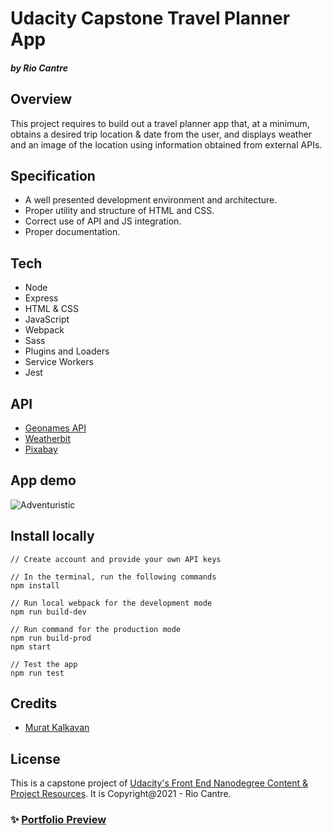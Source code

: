 # Udacity Capstone Travel Planner App
#### _by Rio Cantre_

## Overview
This project requires to build out a travel planner app that, at a minimum, obtains a desired trip location & date from the user, and displays weather and an image of the location using information obtained from external APIs.

## Specification
- A well presented development environment and architecture.
- Proper utility and structure of HTML and CSS.
- Correct use of API and JS integration.
- Proper documentation.

## Tech
- Node
- Express
- HTML & CSS
- JavaScript
- Webpack
- Sass
- Plugins and Loaders
- Service Workers
- Jest


## API
- [Geonames API](http://www.geonames.org/)
- [Weatherbit](https://www.weatherbit.io/account/create)
- [Pixabay](https://pixabay.com/api/docs/)


## App demo

![Adventuristic](Adventuristic.gif)

## Install locally
```
// Create account and provide your own API keys

// In the terminal, run the following commands
npm install

// Run local webpack for the development mode
npm run build-dev

// Run command for the production mode
npm run build-prod
npm start

// Test the app
npm run test

```

## Credits

- [Murat Kalkavan](https://dribbble.com/muratkalkavan)


## License
This is a capstone project of [Udacity's Front End Nanodegree Content & Project Resources](https://github.com/udacity/fend/tree/refresh-2019/). It is Copyright@2021 - Rio Cantre.

### ✨ [Portfolio Preview](https://github.com/RioCantre/rioc-portfolio/blob/main/README.md) 



 
